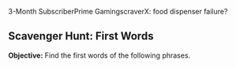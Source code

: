 3-Month SubscriberPrime GamingscraverX: food dispenser failure?

## Scavenger Hunt: First Words

**Objective:** Find the first words of the following phrases.